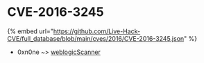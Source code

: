 # CVE-2016-3245
{% embed url="https://github.com/Live-Hack-CVE/full_database/blob/main/cves/2016/CVE-2016-3245.json" %}

* 0xn0ne ~> [weblogicScanner](https://www.alice-snow.ru/2016/database/cve-2016-3245/weblogicscanner-0xn0ne)